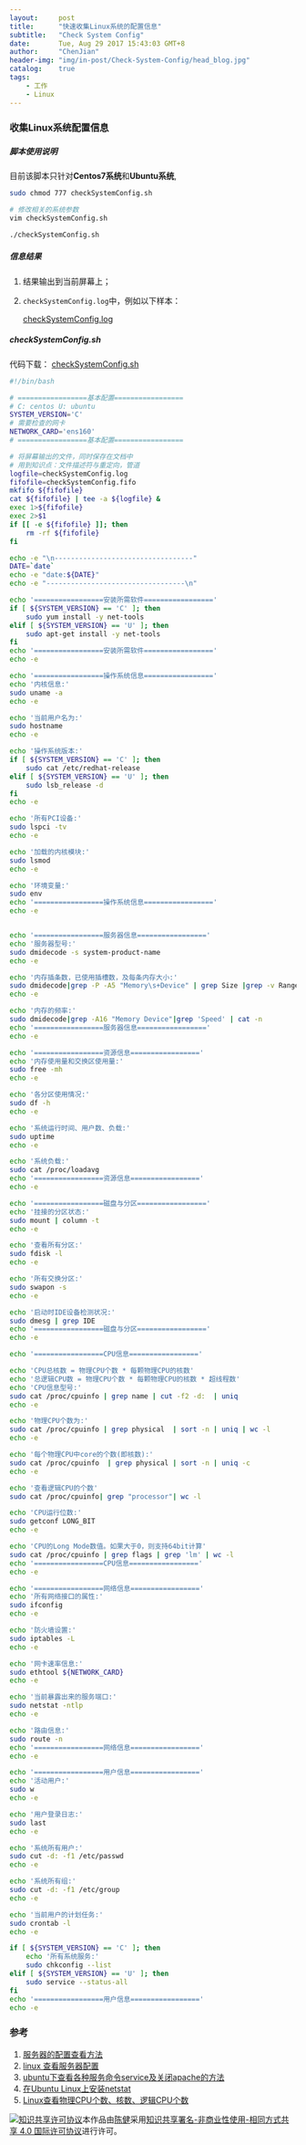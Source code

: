 ```yaml
---
layout:     post
title:      "快速收集Linux系统的配置信息"
subtitle:   "Check System Config"
date:       Tue, Aug 29 2017 15:43:03 GMT+8
author:     "ChenJian"
header-img: "img/in-post/Check-System-Config/head_blog.jpg"
catalog:    true
tags:
    - 工作
    - Linux
---
```


### 收集Linux系统配置信息

##### 脚本使用说明

目前该脚本只针对**Centos7系统**和**Ubuntu系统**,

``` sh
sudo chmod 777 checkSystemConfig.sh

# 修改相关的系统参数
vim checkSystemConfig.sh 

./checkSystemConfig.sh
```

##### 信息结果

1. 结果输出到当前屏幕上；
2. `checkSystemConfig.log`中，例如以下样本：

	[checkSystemConfig.log](/download/Check-System-Config/checkSystemConfig.log)

##### checkSystemConfig.sh

代码下载： [checkSystemConfig.sh](/download/Check-System-Config/checkSystemConfig.sh)

``` sh
#!/bin/bash

# =================基本配置=================
# C: centos U: ubuntu
SYSTEM_VERSION='C'
# 需要检查的网卡
NETWORK_CARD='ens160'
# =================基本配置=================

# 将屏幕输出的文件，同时保存在文档中
# 用到知识点：文件描述符与重定向，管道
logfile=checkSystemConfig.log
fifofile=checkSystemConfig.fifo
mkfifo ${fifofile}
cat ${fifofile} | tee -a ${logfile} &
exec 1>${fifofile}
exec 2>$1
if [[ -e ${fifofile} ]]; then
    rm -rf ${fifofile}
fi

echo -e "\n----------------------------------"
DATE=`date`
echo -e "date:${DATE}"
echo -e "----------------------------------\n"

echo '=================安装所需软件================='
if [ ${SYSTEM_VERSION} == 'C' ]; then
    sudo yum install -y net-tools
elif [ ${SYSTEM_VERSION} == 'U' ]; then
    sudo apt-get install -y net-tools
fi
echo '=================安装所需软件================='
echo -e

echo '=================操作系统信息================='
echo '内核信息:'
sudo uname -a
echo -e

echo '当前用户名为:'
sudo hostname
echo -e

echo '操作系统版本:'
if [ ${SYSTEM_VERSION} == 'C' ]; then
    sudo cat /etc/redhat-release
elif [ ${SYSTEM_VERSION} == 'U' ]; then
    sudo lsb_release -d
fi
echo -e

echo '所有PCI设备:'
sudo lspci -tv
echo -e

echo '加载的内核模块:'
sudo lsmod
echo -e

echo '环境变量:'
sudo env
echo '=================操作系统信息================='
echo -e


echo '=================服务器信息================='
echo '服务器型号:'
sudo dmidecode -s system-product-name
echo -e

echo '内存插条数，已使用插槽数，及每条内存大小:'
sudo dmidecode|grep -P -A5 "Memory\s+Device" | grep Size |grep -v Range | cat -n
echo -e

echo '内存的频率:'
sudo dmidecode|grep -A16 "Memory Device"|grep 'Speed' | cat -n
echo '=================服务器信息================='
echo -e

echo '=================资源信息================='
echo '内存使用量和交换区使用量:'
sudo free -mh
echo -e

echo '各分区使用情况:'
sudo df -h
echo -e

echo '系统运行时间、用户数、负载:'
sudo uptime
echo -e

echo '系统负载:'
sudo cat /proc/loadavg
echo '=================资源信息================='
echo -e

echo '=================磁盘与分区================='
echo '挂接的分区状态:'
sudo mount | column -t
echo -e

echo '查看所有分区:'
sudo fdisk -l
echo -e

echo '所有交换分区:'
sudo swapon -s
echo -e

echo '启动时IDE设备检测状况:'
sudo dmesg | grep IDE
echo '=================磁盘与分区================='
echo -e

echo '=================CPU信息================='

echo 'CPU总核数 = 物理CPU个数 * 每颗物理CPU的核数' 
echo '总逻辑CPU数 = 物理CPU个数 * 每颗物理CPU的核数 * 超线程数'
echo 'CPU信息型号:'
sudo cat /proc/cpuinfo | grep name | cut -f2 -d:  | uniq
echo -e

echo '物理CPU个数为:'
sudo cat /proc/cpuinfo | grep physical  | sort -n | uniq | wc -l
echo -e

echo '每个物理CPU中core的个数(即核数):'
sudo cat /proc/cpuinfo  | grep physical | sort -n | uniq -c
echo -e

echo '查看逻辑CPU的个数'
sudo cat /proc/cpuinfo| grep "processor"| wc -l

echo 'CPU运行位数:'
sudo getconf LONG_BIT
echo -e

echo 'CPU的Long Mode数值。如果大于0，则支持64bit计算'
sudo cat /proc/cpuinfo | grep flags | grep 'lm' | wc -l
echo '=================CPU信息================='
echo -e

echo '=================网络信息================='
echo '所有网络接口的属性:'
sudo ifconfig
echo -e

echo '防火墙设置:'
sudo iptables -L
echo -e

echo '网卡速率信息:'
sudo ethtool ${NETWORK_CARD}
echo -e

echo '当前暴露出来的服务端口:'
sudo netstat -ntlp
echo -e

echo '路由信息:'
sudo route -n
echo '=================网络信息================='
echo -e

echo '=================用户信息================='
echo '活动用户:'
sudo w
echo -e

echo '用户登录日志:'
sudo last
echo -e

echo '系统所有用户:'
sudo cut -d: -f1 /etc/passwd
echo -e

echo '系统所有组:'
sudo cut -d: -f1 /etc/group
echo -e

echo '当前用户的计划任务:'
sudo crontab -l
echo -e

if [ ${SYSTEM_VERSION} == 'C' ]; then
    echo '所有系统服务:'
    sudo chkconfig --list
elif [ ${SYSTEM_VERSION} == 'U' ]; then
    sudo service --status-all
fi
echo '=================用户信息================='
echo -e
```

### 参考

1. [服务器的配置查看方法](http://server.zzidc.com/fwqpz/520.html)
2. [linux 查看服务器配置](http://blog.csdn.net/zdwzzu2006/article/details/46818077)
3. [ubuntu下查看各种服务命令service及关闭apache的方法](http://www.aiseminar.com/bbs/home.php?mod=space&uid=3&do=blog&id=2707)
4. [在Ubuntu Linux上安装netstat](http://blog.sina.com.cn/s/blog_72ef7bea0101fos3.html)
5. [Linux查看物理CPU个数、核数、逻辑CPU个数](http://www.cnblogs.com/bugutian/p/6138880.html)



<a rel="license" href="http://creativecommons.org/licenses/by-nc-sa/4.0/"><img alt="知识共享许可协议" style="border-width:0" src="https://i.creativecommons.org/l/by-nc-sa/4.0/88x31.png" /></a>本作品由<a xmlns:cc="http://creativecommons.org/ns#" href="https://o-my-chenjian.com/2017/08/29/Check-System-Config/" property="cc:attributionName" rel="cc:attributionURL">陈健</a>采用<a rel="license" href="http://creativecommons.org/licenses/by-nc-sa/4.0/">知识共享署名-非商业性使用-相同方式共享 4.0 国际许可协议</a>进行许可。
